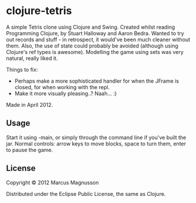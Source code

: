 # clojure-tetris

A simple Tetris clone using Clojure and Swing. Created whilst reading Programming Clojure, by Stuart Halloway and Aaron Bedra. Wanted to try out records and stuff - in retrospect, it would've been much cleaner without them. Also, the use of state could probably be avoided (although using Clojure's ref types is awesome). Modelling the game using sets was very natural, really liked it.

Things to fix: 
* Perhaps make a more sophisticated handler for when the JFrame is closed, for when working with the repl.
* Make it more visually pleasing..? Naah...  :)

Made in April 2012.

## Usage

Start it using -main, or simply through the command line if you've built the jar. Normal controls: arrow keys to move blocks, space to turn them, enter to pause the game.

## License

Copyright © 2012 Marcus Magnusson

Distributed under the Eclipse Public License, the same as Clojure.
